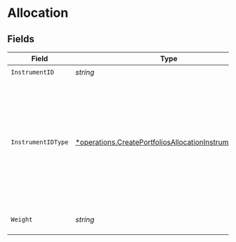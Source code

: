 # Allocation


## Fields

| Field                                                                                                                                            | Type                                                                                                                                             | Required                                                                                                                                         | Description                                                                                                                                      |
| ------------------------------------------------------------------------------------------------------------------------------------------------ | ------------------------------------------------------------------------------------------------------------------------------------------------ | ------------------------------------------------------------------------------------------------------------------------------------------------ | ------------------------------------------------------------------------------------------------------------------------------------------------ |
| `InstrumentID`                                                                                                                                   | *string*                                                                                                                                         | :heavy_check_mark:                                                                                                                               | N/A                                                                                                                                              |
| `InstrumentIDType`                                                                                                                               | [*operations.CreatePortfoliosAllocationInstrumentIDType](../../models/operations/createportfoliosallocationinstrumentidtype.md)                  | :heavy_minus_sign:                                                                                                                               | The type of the ID used in the request.<br/>* ISIN - International Securities Identification Number<br/>* UPVEST - UPVEST's unique instrument identifier |
| `Weight`                                                                                                                                         | *string*                                                                                                                                         | :heavy_check_mark:                                                                                                                               | Instrument allocation weight                                                                                                                     |